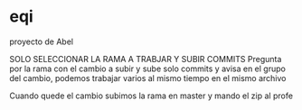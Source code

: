 # eqi
proyecto de Abel

SOLO SELECCIONAR LA RAMA A TRABJAR Y SUBIR COMMITS
Pregunta por la rama con el cambio a subir y sube solo commits y avisa en el grupo del cambio, podemos trabajar varios al mismo tiempo en el mismo archivo

Cuando quede el cambio subimos la rama en master y mando el zip al profe
